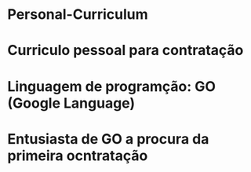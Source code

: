 # Personal-Curriculum
# Curriculo pessoal para contratação
# Linguagem de programção: GO (Google Language) 
# Entusiasta de GO a procura da primeira ocntratação
